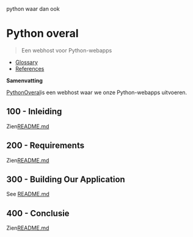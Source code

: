 python waar dan ook

# Python overal

> Een webhost voor Python-webapps

-   [Glossary](./GLOSSARY.md)
-   [References](./REFERENCES.md)

**Samenvatting**

[PythonOveral](https://www.pythonanywhere.com/user/wvanheemstra/account/)is een webhost waar we onze Python-webapps uitvoeren.

## 100 - Inleiding

Zien[README.md](./100/README.md)

## 200 - Requirements

Zien[README.md](./200/README.md)

## 300 - Building Our Application

See [README.md](./300/README.md)

## 400 - Conclusie

Zien[README.md](./400/README.md)
